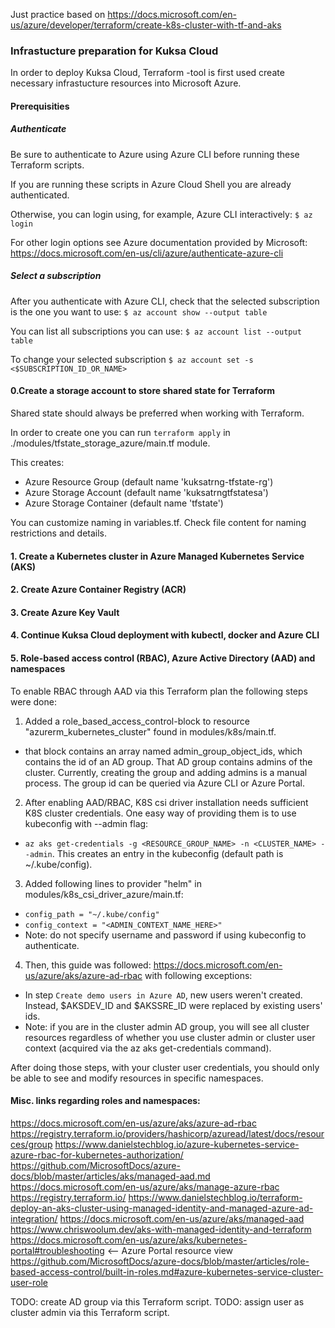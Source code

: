 Just practice based on https://docs.microsoft.com/en-us/azure/developer/terraform/create-k8s-cluster-with-tf-and-aks

### Infrastucture preparation for Kuksa Cloud

In order to deploy Kuksa Cloud, Terraform -tool is first used create necessary infrastucture resources into Microsoft Azure.

#### Prerequisities


##### Authenticate

Be sure to authenticate to Azure using Azure CLI before running these Terraform scripts.

If you are running these scripts in Azure Cloud Shell you are already authenticated.

Otherwise, you can login using, for example, Azure CLI interactively:
`$ az login`

For other login options see Azure documentation provided by Microsoft:
https://docs.microsoft.com/en-us/cli/azure/authenticate-azure-cli


##### Select a subscription

After you authenticate with Azure CLI, check that the selected subscription is the one you want to use:
`$ az account show --output table`

You can list all subscriptions you can use:
`$ az account list --output table`

To change your selected subscription
`$ az account set -s <$SUBSCRIPTION_ID_OR_NAME>`


#### 0.Create a storage account to store shared state for Terraform
Shared state should always be preferred when working with Terraform.

In order to create one you can run `terraform apply` in ./modules/tfstate_storage_azure/main.tf module.

This creates:
- Azure Resource Group (default name 'kuksatrng-tfstate-rg')
- Azure Storage Account (default name 'kuksatrngtfstatesa')
- Azure Storage Container (default name 'tfstate')

You can customize naming in variables.tf. Check file content for naming restrictions and details.


#### 1. Create a Kubernetes cluster in Azure Managed Kubernetes Service (AKS)


#### 2. Create Azure Container Registry (ACR)


#### 3. Create Azure Key Vault


#### 4. Continue Kuksa Cloud deployment with kubectl, docker and Azure CLI


#### 5. Role-based access control (RBAC), Azure Active Directory (AAD) and namespaces

To enable RBAC through AAD via this Terraform plan the following steps were done:

1. Added a role_based_access_control-block to resource "azurerm_kubernetes_cluster" found in modules/k8s/main.tf.
- that block contains an array named admin_group_object_ids, which contains the id of an AD group. That AD group contains admins of the cluster. Currently, creating the group and adding admins is a manual process. The group id can be queried via Azure CLI or Azure Portal.
2. After enabling AAD/RBAC, K8S csi driver installation needs sufficient K8S cluster credentials. One easy way of providing them is to use kubeconfig with --admin flag:
- `az aks get-credentials -g <RESOURCE_GROUP_NAME> -n <CLUSTER_NAME> --admin`. This creates an entry in the kubeconfig (default path is ~/.kube/config).
3. Added following lines to provider "helm" in modules/k8s_csi_driver_azure/main.tf: 
- `config_path = "~/.kube/config"`
- `config_context = "<ADMIN_CONTEXT_NAME_HERE>"`
- Note: do not specify username and password if using kubeconfig to authenticate.
4. Then, this guide was followed: https://docs.microsoft.com/en-us/azure/aks/azure-ad-rbac with following exceptions: 
- In step `Create demo users in Azure AD`, new users weren't created. Instead, 
$AKSDEV_ID and $AKSSRE_ID were replaced by existing users' ids.
- Note: if you are in the cluster admin AD group, you will see all cluster resources regardless of whether you use cluster admin or cluster user context (acquired via the az aks get-credentials command).

After doing those steps, with your cluster user credentials, you should only be able to see and modify resources in specific namespaces.


#### Misc. links regarding roles and namespaces:
https://docs.microsoft.com/en-us/azure/aks/azure-ad-rbac
https://registry.terraform.io/providers/hashicorp/azuread/latest/docs/resources/group
https://www.danielstechblog.io/azure-kubernetes-service-azure-rbac-for-kubernetes-authorization/
https://github.com/MicrosoftDocs/azure-docs/blob/master/articles/aks/managed-aad.md
https://docs.microsoft.com/en-us/azure/aks/manage-azure-rbac
https://registry.terraform.io/
https://www.danielstechblog.io/terraform-deploy-an-aks-cluster-using-managed-identity-and-managed-azure-ad-integration/
https://docs.microsoft.com/en-us/azure/aks/managed-aad
https://www.chriswoolum.dev/aks-with-managed-identity-and-terraform
https://docs.microsoft.com/en-us/azure/aks/kubernetes-portal#troubleshooting <-- Azure Portal resource view
https://github.com/MicrosoftDocs/azure-docs/blob/master/articles/role-based-access-control/built-in-roles.md#azure-kubernetes-service-cluster-user-role

TODO: create AD group via this Terraform script.
TODO: assign user as cluster admin via this Terraform script.